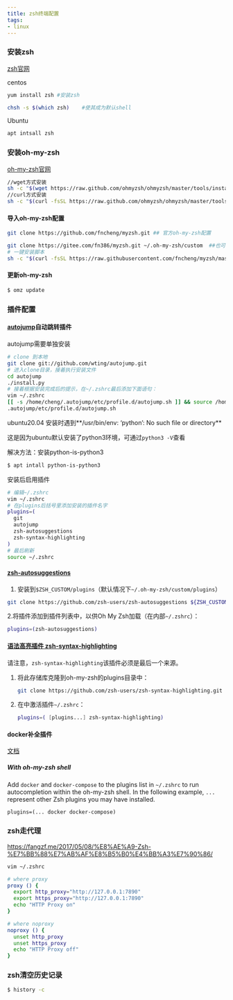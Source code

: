 ```yaml
---
title: zsh终端配置
tags:
- linux
---
```




### 安装zsh

[zsh官网](https://github.com/ohmyzsh/ohmyzsh/wiki/Installing-ZSH)

centos

```bash
yum install zsh	#安装zsh

chsh -s $(which zsh)	#使其成为默认shell
```

Ubuntu

```sh
apt intsall zsh
```



### 安装oh-my-zsh

[oh-my-zsh官网](https://github.com/ohmyzsh/ohmyzsh)

```bash
//wget方式安装
sh -c "$(wget https://raw.github.com/ohmyzsh/ohmyzsh/master/tools/install.sh -O -)"
//curl方式安装
sh -c "$(curl -fsSL https://raw.github.com/ohmyzsh/ohmyzsh/master/tools/install.sh)"
```

#### 导入oh-my-zsh配置

```bash
git clone https://github.com/fncheng/myzsh.git ## 官方oh-my-zsh配置

git clone https://gitee.com/fn386/myzsh.git ~/.oh-my-zsh/custom  ##也可导入自己的配置
# 一键安装脚本
sh -c "$(curl -fsSL https://raw.githubusercontent.com/fncheng/myzsh/master/install.sh)"
```

#### 更新oh-my-zsh

```sh
$ omz update
```



### 插件配置

#### [autojump](https://github.com/wting/autojump)自动跳转插件

autojump需要单独安装

```bash
# clone 到本地
git clone git://github.com/wting/autojump.git
# 进入clone目录，接着执行安装文件
cd autojump
./install.py
# 接着根据安装完成后的提示，在~/.zshrc最后添加下面语句：
vim ~/.zshrc    
[[ -s /home/cheng/.autojump/etc/profile.d/autojump.sh ]] && source /home/cheng/
.autojump/etc/profile.d/autojump.sh
```

ubuntu20.04 安装时遇到**/usr/bin/env: ‘python’: No such file or directory**

这是因为ubuntu默认安装了python3环境，可通过`python3 -V`查看

解决方法：安装python-is-python3

```sh
$ apt intall python-is-python3
```



安装后启用插件

```bash
# 编辑~/.zshrc   
vim ~/.zshrc    
# 在plugins后括号里添加安装的插件名字
plugins=(
  git 
  autojump
  zsh-autosuggestions
  zsh-syntax-highlighting
)
# 最后刷新
source ~/.zshrc    
```



#### [zsh-autosuggestions]()

1. 安装到`$ZSH_CUSTOM/plugins`（默认情况下`~/.oh-my-zsh/custom/plugins`）

```bash
git clone https://github.com/zsh-users/zsh-autosuggestions ${ZSH_CUSTOM:-~/.oh-my-zsh/custom}/plugins/zsh-autosuggestions
```

2.将插件添加到插件列表中，以供Oh My Zsh加载（在内部`~/.zshrc`）：

```bash
plugins=(zsh-autosuggestions)
```

#### [语法高亮插件 zsh-syntax-highlighting](https://github.com/zsh-users/zsh-syntax-highlighting)

请注意，`zsh-syntax-highlighting`该插件必须是最后一个来源。

1. 将此存储库克隆到oh-my-zsh的plugins目录中：

   ```bash
   git clone https://github.com/zsh-users/zsh-syntax-highlighting.git ${ZSH_CUSTOM:-~/.oh-my-zsh/custom}/plugins/zsh-syntax-highlighting
   ```

2. 在中激活插件`~/.zshrc`：

   ```bash
   plugins=( [plugins...] zsh-syntax-highlighting)
   ```

#### docker补全插件

[文档](https://docs.docker.com/compose/completion/#zsh)

##### With oh-my-zsh shell

Add `docker` and `docker-compose` to the plugins list in `~/.zshrc` to run autocompletion within the oh-my-zsh shell. In the following example, `...` represent other Zsh plugins you may have installed.

```
plugins=(... docker docker-compose)
```

### zsh走代理

https://fangzf.me/2017/05/08/%E8%AE%A9-Zsh-%E7%BB%88%E7%AB%AF%E8%B5%B0%E4%BB%A3%E7%90%86/

```bash
vim ~/.zshrc

# where proxy
proxy () {
  export http_proxy="http://127.0.0.1:7890"
  export https_proxy="http://127.0.0.1:7890"
  echo "HTTP Proxy on"
}

# where noproxy
noproxy () {
  unset http_proxy
  unset https_proxy
  echo "HTTP Proxy off"
}
```



### zsh清空历史记录

```sh
$ history -c
```

